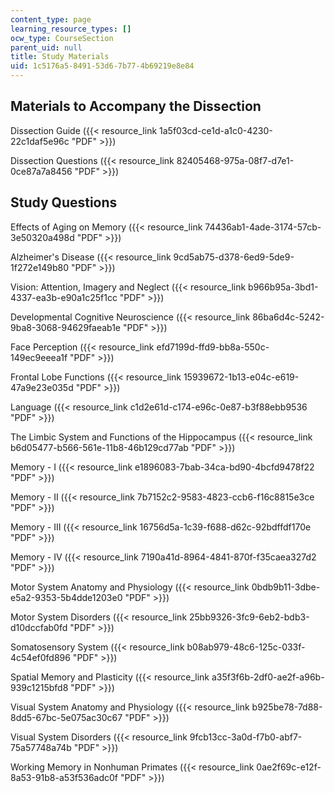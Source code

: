 ```yaml
---
content_type: page
learning_resource_types: []
ocw_type: CourseSection
parent_uid: null
title: Study Materials
uid: 1c5176a5-8491-53d6-7b77-4b69219e8e84
---
```


Materials to Accompany the Dissection
-------------------------------------

Dissection Guide ({{< resource_link 1a5f03cd-ce1d-a1c0-4230-22c1daf5e96c "PDF" >}})

Dissection Questions ({{< resource_link 82405468-975a-08f7-d7e1-0ce87a7a8456 "PDF" >}})

Study Questions
---------------

Effects of Aging on Memory ({{< resource_link 74436ab1-4ade-3174-57cb-3e50320a498d "PDF" >}})

Alzheimer's Disease ({{< resource_link 9cd5ab75-d378-6ed9-5de9-1f272e149b80 "PDF" >}})

Vision: Attention, Imagery and Neglect ({{< resource_link b966b95a-3bd1-4337-ea3b-e90a1c25f1cc "PDF" >}})

Developmental Cognitive Neuroscience ({{< resource_link 86ba6d4c-5242-9ba8-3068-94629faeab1e "PDF" >}})

Face Perception ({{< resource_link efd7199d-ffd9-bb8a-550c-149ec9eeea1f "PDF" >}})

Frontal Lobe Functions ({{< resource_link 15939672-1b13-e04c-e619-47a9e23e035d "PDF" >}})

Language ({{< resource_link c1d2e61d-c174-e96c-0e87-b3f88ebb9536 "PDF" >}})

The Limbic System and Functions of the Hippocampus ({{< resource_link b6d05477-b566-561e-11b8-46b129cd77ab "PDF" >}})

Memory - I ({{< resource_link e1896083-7bab-34ca-bd90-4bcfd9478f22 "PDF" >}})

Memory - II ({{< resource_link 7b7152c2-9583-4823-ccb6-f16c8815e3ce "PDF" >}})

Memory - III ({{< resource_link 16756d5a-1c39-f688-d62c-92bdffdf170e "PDF" >}})

Memory - IV ({{< resource_link 7190a41d-8964-4841-870f-f35caea327d2 "PDF" >}})

Motor System Anatomy and Physiology ({{< resource_link 0bdb9b11-3dbe-e5a2-9353-5b4dde1203e0 "PDF" >}})

Motor System Disorders ({{< resource_link 25bb9326-3fc9-6eb2-bdb3-d10dccfab0fd "PDF" >}})

Somatosensory System ({{< resource_link b08ab979-48c6-125c-033f-4c54ef0fd896 "PDF" >}})

Spatial Memory and Plasticity ({{< resource_link a35f3f6b-2df0-ae2f-a96b-939c1215bfd8 "PDF" >}})

Visual System Anatomy and Physiology ({{< resource_link b925be78-7d88-8dd5-67bc-5e075ac30c67 "PDF" >}})

Visual System Disorders ({{< resource_link 9fcb13cc-3a0d-f7b0-abf7-75a57748a74b "PDF" >}})

Working Memory in Nonhuman Primates ({{< resource_link 0ae2f69c-e12f-8a53-91b8-a53f536adc0f "PDF" >}})
